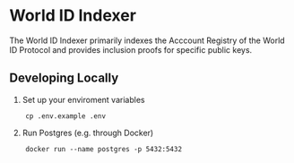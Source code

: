 # World ID Indexer

The World ID Indexer primarily indexes the Acccount Registry of the World ID Protocol and provides inclusion proofs for specific public keys.

## Developing Locally

1. Set up your enviroment variables

```
    cp .env.example .env
```

2. Run Postgres (e.g. through Docker)

```
    docker run --name postgres -p 5432:5432
```
